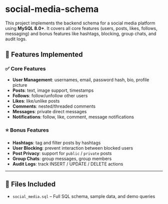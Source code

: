 # social-media-schema
This project implements the backend schema for a social media platform using **MySQL 8.0+**. It covers all core features (users, posts, likes, follows, messaging) and bonus features like hashtags, blocking, group chats, and audit logs.

## 🔧 Features Implemented

### ✅ Core Features
- **User Management**: usernames, email, password hash, bio, profile picture
- **Posts**: text, image support, timestamps
- **Follows**: follow/unfollow other users
- **Likes**: like/unlike posts
- **Comments**: nested/threaded comments
- **Messages**: private direct messages
- **Notifications**: follow, like, comment, message notifications

### ⭐ Bonus Features
- **Hashtags**: tag and filter posts by hashtags
- **User Blocking**: prevent interaction between blocked users
- **Post Privacy**: support for `public` / `private` posts
- **Group Chats**: group messages, group members
- **Audit Logs**: track INSERT / UPDATE / DELETE actions

---

## 📂 Files Included

- `social_media.sql` – Full SQL schema, sample data, and demo queries
